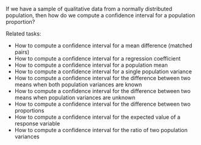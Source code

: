 
If we have a sample of qualitative data from a normally distributed population,
then how do we compute a confidence interval for a population proportion?

Related tasks:

 * How to compute a confidence interval for a mean difference (matched pairs)
 * How to compute a confidence interval for a regression coefficient
 * How to compute a confidence interval for a population mean
 * How to compute a confidence interval for a single population variance
 * How to compute a confidence interval for the difference between two means when both population variances are known
 * How to compute a confidence interval for the difference between two means when population variances are unknown
 * How to compute a confidence interval for the difference between two proportions
 * How to compute a confidence interval for the expected value of a response variable
 * How to compute a confidence interval for the ratio of two population variances

